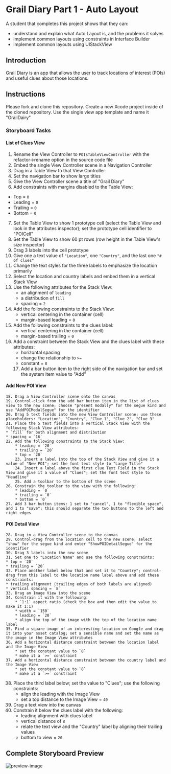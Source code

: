 # Grail Diary Part 1 - Auto Layout

A student that completes this project shows that they can:

- understand and explain what Auto Layout is, and the problems it solves
- implement common layouts using constraints in Interface Builder
- implement common layouts using UIStackView

## Introduction

Grail Diary is an app that allows the user to track locations of interest (POIs) and useful clues about those locations.

## Instructions

Please fork and clone this repository. Create a new Xcode project inside of the cloned repository. Use the single view app template and name it "GrailDairy"

### Storyboard Tasks

#### List of Clues View
1. Rename the View Controller to `POIsTableViewController` with the refactor->rename option in the source code file
2. Embed the single View Controller scene in a Navigation Controller
3. Drag in a Table View to that View Controller
4. Set the navigation bar to show large titles
5. Give the View Controller scene a title of "Grail Diary"
6. Add constraints with margins disabled to the Table View:
* Top = `0`
* Leading = `0`
* Trailing = `0`
* Bottom = `0`
7. Set the Table View to show 1 prototype cell (select the Table View and look in the attributes inspector); set the prototype cell identifier to "POICell"
8. Set the Table View to show 60 pt rows (row height in the Table View's size inspector)
9. Drag 3 labels into the cell prototype
10. Give one a text value of `"Location"`, one `"Country"`, and the last one `"# of clues"`
11. Change the text styles for the three labels to emphasize the location primarily
12. Select the location and country labels and embed them in a vertical Stack View
13. Use the following attributes for the Stack View:
    * an alignment of `leading`
    * a distribution of `fill`
    * spacing = `2`
14. Add the following constraints to the Stack View:
    * vertical centering in the container (cell)
    * margin-based leading = `0`
15. Add the following constraints to the clues label:
    * vertical centering in the container (cell)
    * margin-based trailing = `0`
16. Add a constraint between the Stack View and the clues label with these attributes:
    * horizontal spacing
    * change the relationship to `>=`
    * constant = `8`
    17. Add a bar button item to the right side of the navigation bar and set the system item value to "Add"

#### Add New POI View
    18. Drag a View Controller scene onto the canvas
    19. Control-click from the add bar button item in the list of clues view to the new scene; choose "present modally" for the segue kind and use "AddPOIModalSegue" for the identifier
    20. Drag 5 text fields into the new View Controller scene; use these placeholders: "Location", "Country", "Clue 1", "Clue 2", "Clue 3"
    21. Place the 5 text fields into a vertical Stack View with the following Stack View attributes:
    * `fill` for both alignment and distribution
    * spacing = `16`
    22. Add the following constraints to the Stack View:
        * leading = `20`
        * trailing = `20`
        * top = `20`
        23. Insert a label into the top of the Stack View and give it a value of "New POI"; set the font text style to "Large Title"
        24. Insert a label above the first clue Text Field in the Stack View and give it a value of "Clues"; set the font text style to "Headline"
        25. Add a toolbar to the bottom of the scene
    26. Constrain the toolbar to the view with the following:
        * leading = `0`
        * trailing = `0`
        * bottom = `0`
    27. Add 3 bar button items: 1 set to "cancel", 1 to "flexible space", and 1 to "save"; this should separate the two buttons to the left and right edges

#### POI Detail View
    28. Drag in a View Controller scene to the canvas
    29. Control-drag from the location cell to the new scene; select "show" for the segue kind and enter "ShowPOIDetailSegue" for the identifier
    30. Drag 3 labels into the new scene
    31. Set one to "Location Name" and use the following constraints:
    * top = `20`
    * trailing = `20`
    32. Place another label below that and set it to "Country"; control-drag from this label to the location name label above and add these constraints:
    * trailing alignment (trailing edges of both labels are aligned)
    * vertical spacing = `8`
    33. Drag an Image View into the scene
    34. Constrain it with the following:
        * `1:1` aspect ratio (check the box and then edit the value to make it 1:1)
        * width = `150`
        * leading = `20`
        * align the top of the image with the top of the location name label
    35. Find a square image of an interesting location on Google and drag it into your asset catalog; set a sensible name and set the name as the image in the Image View attributes
    36. Add a horizontal distance constraint between the location label and the Image View
        * set the constant value to `8`
        * make it a `>=` constraint
    37. Add a horizontal distance constraint between the country label and the Image View
        * set the constant value to `8`
        * make it a `>=` constraint
38. Place the third label below; set the value to "Clues"; use the following constraints:
    * align the leading with the Image View
    * set a top distance to the Image View = `40`
39. Drag a text view into the canvas
40. Constrain it below the clues label with the following:
    * leading alignment with clues label
    * vertical distance of `8`
    * relate the text view and the "Country" label by aligning their trailing values
    * bottom to view = `20`

## Complete Storyboard Preview

![preview-image](https://raw.githubusercontent.com/LambdaSchool/grail-diary-part-1/master/storyboard-complete.png)
